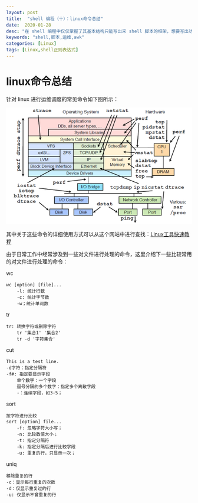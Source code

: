 ```yaml
---
layout: post
title:  "shell 编程（十）：linux命令总结"
date:  2020-01-28
desc: "在 shell 编程中仅仅掌握了其基本结构只能写出来 shell 脚本的框架，想要写出功能强大的 shell 脚本还需要掌握一些 shell 基本中的常用工具。"
keywords: "shell,脚本,运维,awk"
categories: [Linux]
tags: [Linux,shell正则表达式]
---
```

# linux命令总结

针对 linux 进行运维调度的常见命令如下图所示：

![image](/assets/images/2020/2020-01/07.png)

其中关于这些命令的详细使用方式可以从这个网站中进行查找：[Linux工具快速教程](http://linuxtools-rst.readthedocs.io/zh_CN/latest/tool/index.html)

由于日常工作中经常涉及到一些对文件进行处理的命令，这里介绍下一些比较常用的对文件进行处理的命令：

wc

```
wc [option] [file]...
    -l: 统计行数
    -c: 统计字节数
    -w；统计单词数
```

tr

```
tr: 转换字符或删除字符
    tr '集合1' '集合2'
    tr -d '字符集合'
```

cut

```
This is a test line.
-d字符：指定分隔符
-f#: 指定要显示字段
    单个数字：一个字段
    逗号分隔的多个数字：指定多个离散字段
    -：连续字段，如3-5；
```
sort

```
按字符进行比较
sort [option] file...
    -f: 忽略字符大小写；
    -n: 比较数值大小；
    -t: 指定分隔符
    -k: 指定分隔后进行比较字段
    -u: 重复的行，只显示一次；
```

uniq

```
移除重复的行
-c：显示每行重复的次数
-d：仅显示重复过的行
-u: 仅显示不曾重复的行
```